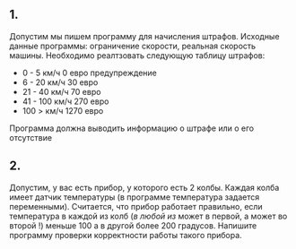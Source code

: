 ## 1.
Допустим мы пишем программу для начисления штрафов. Исходные данные программы: ограничение скорости, реальная скорость машины. Необходимо реалтзовать следующую таблицу штрафов:  
* 0 - 5 км/ч	0 евро   предупреждение  
* 6 - 20 км/ч	30 евро  		
* 21 - 40 км/ч	70 евро  
* 41 - 100 км/ч	270 евро  
* 100 >    км/ч	1270 евро     

Программа должна выводить информацию о штрафе или о его отсутствие

## 2.   
Допустим, у вас есть прибор, у которого есть 2 колбы. Каждая колба имеет датчик температуры (в программе температура задается переменными). 
Считается, что прибор работает правильно, если температура в каждой из колб (*в любой из* может в первой, а может во второй !) меньше 100 а в другой более 200 градусов. 
Напишите программу проверки корректности работы такого прибора.


